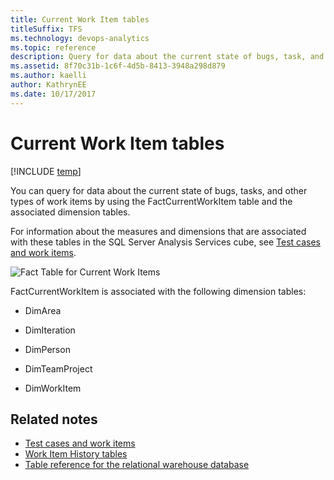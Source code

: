 ```yaml
---
title: Current Work Item tables 
titleSuffix: TFS 
ms.technology: devops-analytics
ms.topic: reference
description: Query for data about the current state of bugs, task, and other type of work items 
ms.assetid: 8f70c31b-1c6f-4d5b-8413-3948a298d879
ms.author: kaelli
author: KathrynEE
ms.date: 10/17/2017
---
```


# Current Work Item tables

[!INCLUDE [temp](../includes/tfs-report-platform-version.md)]

You can query for data about the current state of bugs, tasks, and other types of work items by using the FactCurrentWorkItem table and the associated dimension tables.

For information about the measures and dimensions that are associated with these tables in the SQL Server Analysis Services cube, see [Test cases and work items](perspective-test-analyze-report-work.md).

![Fact Table for Current Work Items](media/teamproj_currentworkitem.png "TeamProj_CurrentWorkItem")

FactCurrentWorkItem is associated with the following dimension tables:

* DimArea

* DimIteration

* DimPerson

* DimTeamProject

* DimWorkItem

## Related notes

* [Test cases and work items](perspective-test-analyze-report-work.md)
* [Work Item History tables](work-item-history-tables.md)
* [Table reference for the relational warehouse database](table-reference-relational-warehouse-database.md)
